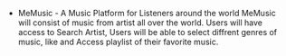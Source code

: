 * MeMusic - A Music Platform for Listeners around the world
MeMusic will consist of music from artist all over the world. Users will have access to Search Artist, Users will be able to select diffrent genres of music, like and Access playlist of their favorite music.